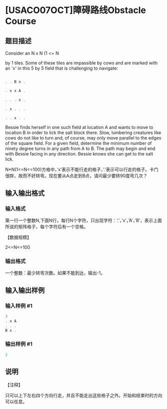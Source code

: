 # [USACO07OCT]障碍路线Obstacle Course

## 题目描述

Consider an N x N (1 <= N 

by 1 tiles. Some of these tiles are impassible by cows and are marked with an 'x' in this 5 by 5 field that is challenging to navigate:

```cpp

. . B x .

. x x A .

. . . x .

. x . . .

. . x . .

```

Bessie finds herself in one such field at location A and wants to move to location B in order to lick the salt block there. Slow, lumbering creatures like cows do not like to turn and, of course, may only move parallel to the edges of the square field. For a given field, determine the minimum number of ninety degree turns in any path from A to B. The path may begin and end with Bessie facing in any direction. Bessie knows she can get to the salt lick.

N\*N(1<=N<=100)方格中，’x’表示不能行走的格子，’.’表示可以行走的格子。卡门很胖，故而不好转弯。现在要从A点走到B点，请问最少要转90度弯几次？

## 输入输出格式

### 输入格式

第一行一个整数N,下面N行，每行N个字符，只出现字符：’.’，’x’，’A’，’B’，表示上面所说的矩阵格子，每个字符后有一个空格。

【数据规模】

2<=N<=100

### 输出格式

一个整数：最少转弯次数。如果不能到达，输出-1。

## 输入输出样例

### 输入样例 #1

```cpp
3
. x A
. . .
B x .
```


### 输出样例 #1

```cpp
2
```


## 说明

【注释】

只可以上下左右四个方向行走，并且不能走出这些格子之外。开始和结束时的方向可以任意。

